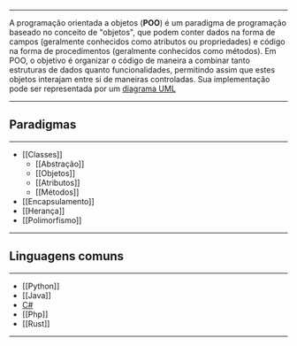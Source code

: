 ***
A programação orientada a objetos (**POO**) é um paradigma de programação baseado no conceito de "objetos", que podem conter dados na forma de campos (geralmente conhecidos como atributos ou propriedades) e código na forma de procedimentos (geralmente conhecidos como métodos). Em POO, o objetivo é organizar o código de maneira a combinar tanto estruturas de dados quanto funcionalidades, permitindo assim que estes objetos interajam entre si de maneiras controladas.
Sua implementação pode ser representada por um [diagrama UML](Diagramas_UML)
***
## Paradigmas
***
- [[Classes]]
	- [[Abstração]]
	- [[Objetos]]
	- [[Atributos]]
	- [[Métodos]]
- [[Encapsulamento]]
- [[Herança]]
- [[Polimorfismo]]
***
## Linguagens comuns
***
- [[Python]]
- [[Java]]
- [C#](Csharp)
- [[Php]]
- [[Rust]]
***

